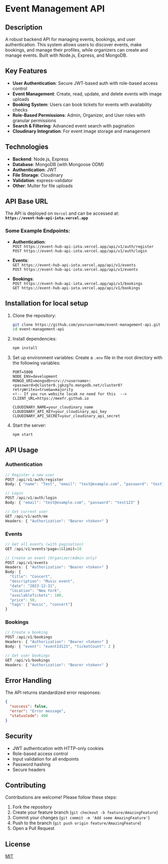 # Event Management API

## Description

A robust backend API for managing events, bookings, and user authentication. This system allows users to discover events, make bookings, and manage their profiles, while organizers can create and manage events. Built with Node.js, Express, and MongoDB.

## Key Features

- **User Authentication**: Secure JWT-based auth with role-based access control
- **Event Management**: Create, read, update, and delete events with image uploads
- **Booking System**: Users can book tickets for events with availability checks
- **Role-Based Permissions**: Admin, Organizer, and User roles with granular permissions
- **Search & Filtering**: Advanced event search with pagination
- **Cloudinary Integration**: For event image storage and management

## Technologies

- **Backend**: Node.js, Express
- **Database**: MongoDB (with Mongoose ODM)
- **Authentication**: JWT
- **File Storage**: Cloudinary
- **Validation**: express-validator
- **Other**: Multer for file uploads

## API Base URL

The API is deployed on `Vercel` and can be accessed at:  
**`https://event-hub-api-iota.vercel.app`**

### Some Example Endpoints:
- **Authentication**:  
  `POST https://event-hub-api-iota.vercel.app/api/v1/auth/register`  
  `POST https://event-hub-api-iota.vercel.app/api/v1/auth/login`

- **Events**:  
  `GET https://event-hub-api-iota.vercel.app/api/v1/events`  
  `POST https://event-hub-api-iota.vercel.app/api/v1/events`

- **Bookings**:  
  `POST https://event-hub-api-iota.vercel.app/api/v1/bookings`  
  `GET https://event-hub-api-iota.vercel.app/api/v1/bookings`


## Installation for local setup 

1. Clone the repository:

   ```bash
   git clone https://github.com/yourusername/event-management-api.git
   cd event-management-api
   ```

2. Install dependencies:

   ```bash
   npm install
   ```

3. Set up environment variables:
   Create a `.env` file in the root directory with the following variables:

   ```
   PORT=5000
   NODE_ENV=development
   MONGO_URI=mongodb+srv://<username>:<password>@cluster0.jgkzg7o.mongodb.net/cluster0?retryWrites=true&w=majority
   <!-- If you run website locak no need for this  -->
   CLIENT_URL=https://meefr.github.io

   CLOUDINARY_NAME=your_cloudinary_name
   CLOUDINARY_API_KEY=your_cloudinary_api_key
   CLOUDINARY_API_SECRET=your_cloudinary_api_secret

   ```

4. Start the server:
   ```bash
   npm start
   ```

## API Usage

### Authentication

```javascript
// Register a new user
POST /api/v1/auth/register
Body: { "name": "Test", "email": "test@example.com", "password": "test123" }

// Login
POST /api/v1/auth/login
Body: { "email": "test@example.com", "password": "test123" }

// Get current user
GET /api/v1/auth/me
Headers: { "Authorization": "Bearer <token>" }
```

### Events

```javascript
// Get all events (with pagination)
GET /api/v1/events?page=1&limit=10

// Create an event (Organizer/Admin only)
POST /api/v1/events
Headers: { "Authorization": "Bearer <token>" }
Body: {
  "title": "Concert",
  "description": "Music event",
  "date": "2023-12-31",
  "location": "New York",
  "availableTickets": 100,
  "price": 50,
  "tags": ["music", "concert"]
}
```

### Bookings

```javascript
// Create a booking
POST /api/v1/bookings
Headers: { "Authorization": "Bearer <token>" }
Body: { "event": "eventId123", "ticketCount": 2 }

// Get user bookings
GET /api/v1/bookings
Headers: { "Authorization": "Bearer <token>" }
```

## Error Handling

The API returns standardized error responses:

```json
{
  "success": false,
  "error": "Error message",
  "statusCode": 400
}
```

## Security

- JWT authentication with HTTP-only cookies
- Role-based access control
- Input validation for all endpoints
- Password hashing
- Secure headers

## Contributing

Contributions are welcome! Please follow these steps:

1. Fork the repository
2. Create your feature branch (`git checkout -b feature/AmazingFeature`)
3. Commit your changes (`git commit -m 'Add some AmazingFeature'`)
4. Push to the branch (`git push origin feature/AmazingFeature`)
5. Open a Pull Request

## License

[MIT](https://choosealicense.com/licenses/mit/)
